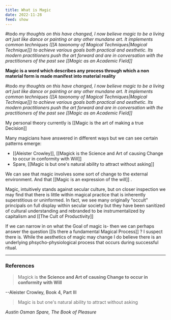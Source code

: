 ```yaml
---
title: What is Magic
date: 2022-11-28
feed: show
---
```

#todo _my thoughts on this have changed, I now believe magic to be a living art just like dance or painting or any other mundane art. It implements common techniques ([[A taxonomy of Magical Techniques|Magical Technique]]) to achieve various goals both practical and aesthetic. Its modern practitioners push the art forward and are in conversation with the practitioners of the past see [[Magic as an Academic Field]]_

__Magic is a word which describes any process through which a non material form is made manifest into material reality__

#todo _my thoughts on this have changed, I now believe magic to be a living art just like dance or painting or any other mundane art. It implements common techniques ([[A taxonomy of Magical Techniques|Magical Technique]]) to achieve various goals both practical and aesthetic. Its modern practitioners push the art forward and are in conversation with the practitioners of the past see [[Magic as an Academic Field]]_

My personal theory currently is [[Magic is the art of making a true Decision]]

Many magicians have answered in different ways but we can see certain patterns emerge:
- [[Aleister Crowley]], [[Magick is the Science and Art of causing Change to occur in conformity with Will]]
- Spare, [[Magic is but one's natural ability to attract without asking]]

We can see that magic involves some sort of change to the external environment. And that [[Magic is an expression of the will]] .

Magic, intuitively stands against secular culture, but on closer inspection we may find that there is little within magical practice that is inherently superstitious or uninformed. In fact, we see many originally "occult" principals on full display within secular society but they have been sanitized of cultural understanding and rebranded to be instrumentalized by capitalism and [[The Cult of Productivity]]

If we can narrow in on what the Goal of magic is- then we can perhaps answer the question [[Is there a fundamental Magical Process]] ? I suspect there is. While the aesthetics of magic may change I do believe there is an underlying phsycho-physiological process that occurs during successful ritual. 

___
### References

>Magick is **the Science and Art of causing Change to occur in conformity with Will**

--Aleister Crowley, Book 4, Part III

>Magic is but one's natural ability to attract without asking

*Austin Osman Spare, The Book of Pleasure*
